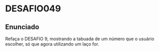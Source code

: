 # DESAFIO049

## Enunciado

Refaça o DESAFIO 9, mostrando a tabuada de um número que o usuário escolher, só que agora utilizando um laço for.